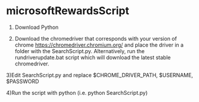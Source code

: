 # microsoftRewardsScript
1) Download Python

2) Download the chromedriver that corresponds with your version of chrome https://chromedriver.chromium.org/ and place the driver in a folder with the SearchScript.py.
   Alternatively, run the rundriverupdate.bat script which will download the latest stable chromedriver.

3)Edit SearchScript.py and replace $CHROME_DRIVER_PATH, $USERNAME, $PASSWORD 

4)Run the script with python (i.e. python SearchScript.py)
